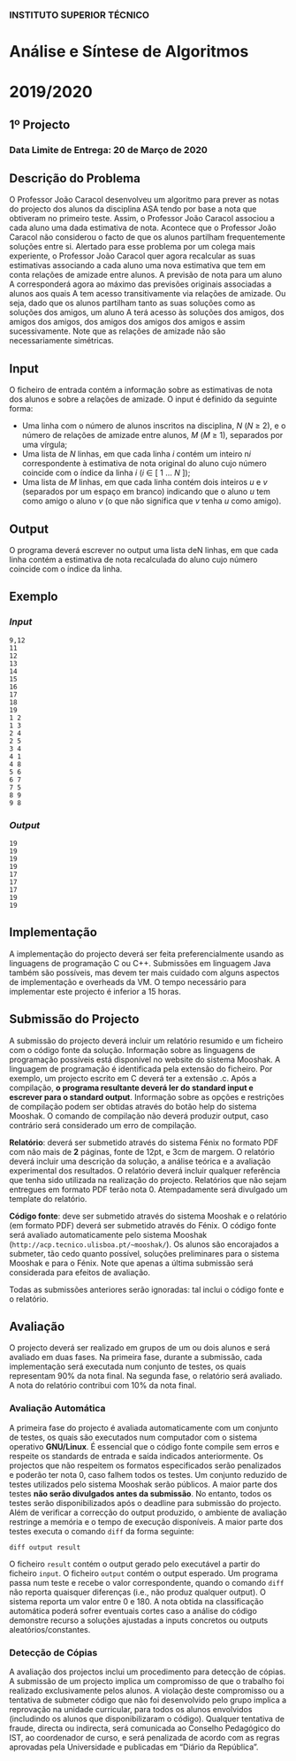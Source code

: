 ### <b>INSTITUTO SUPERIOR TÉCNICO</b>

# Análise e Síntese de Algoritmos

# 2019/2020

## 1º Projecto

### Data Limite de Entrega: 20 de Março de 2020

## <b>Descrição do Problema</b>

O Professor João Caracol desenvolveu um algoritmo para prever as notas do projecto dos alunos da disciplina ASA tendo por base a nota que obtiveram no primeiro teste. Assim, o Professor João Caracol associou a cada aluno uma dada estimativa de nota. Acontece que o Professor João Caracol não considerou o facto de que os alunos partilham frequentemente soluções entre si. Alertado para esse problema por um colega mais experiente, o Professor João Caracol quer agora recalcular as suas estimativas associando a cada aluno uma nova estimativa que tem em conta relações de amizade entre alunos. A previsão de nota para um aluno A corresponderá agora ao máximo das previsões originais associadas a alunos aos quais A tem acesso transitivamente via relações de amizade. Ou seja, dado que os alunos partilham tanto as suas soluções como as soluções dos amigos, um aluno A terá acesso às soluções dos amigos, dos amigos dos amigos, dos amigos dos amigos dos amigos e assim sucessivamente. Note que as relações de amizade não são necessariamente simétricas.

## <b>Input</b>

O ficheiro de entrada contém a informação sobre as estimativas de nota dos alunos e sobre a relações de amizade. O input é definido da seguinte forma:

- Uma linha com o número de alunos inscritos na disciplina, <i>N</i> (<i>N</i> ≥ 2), e o número de relações de amizade entre alunos, <i>M</i> (<i>M</i> ≥ 1), separados por uma vírgula;
- Uma lista de <i>N</i> linhas, em que cada linha <i>i</i> contém um inteiro n<i>i</i> correspondente à estimativa de nota original do aluno cujo número coincide com o índice da linha <i>i</i> (<i>i</i> ∈ [ 1 ... <i>N</i> ]);
- Uma lista de <i>M</i> linhas, em que cada linha contém dois inteiros <i>u</i> e <i>v</i> (separados por um espaço em branco) indicando que o aluno <i>u</i> tem como amigo o aluno <i>v</i> (o que não significa que <i>v</i> tenha <i>u</i> como amigo).

## <b>Output</b>

O programa deverá escrever no output uma lista deN linhas, em que cada linha contém a
estimativa de nota recalculada do aluno cujo número coincide com o índice da linha.

## <b>Exemplo</b>

### <i>Input</i>
```
9,12
11
12
13
14
15
16
17
18
19
1 2
1 3
2 4
2 5
3 4
4 1
4 8
5 6
6 7
7 5
8 9
9 8
```

### <i>Output</i>
```
19
19
19
19
17
17
17
19
19
```

## <b>Implementação</b>

A implementação do projecto deverá ser feita preferencialmente usando as linguagens de programação C ou C++. Submissões em linguagem Java também são possíveis, mas devem ter mais cuidado com alguns aspectos de implementação e overheads da VM. O tempo necessário para implementar este projecto é inferior a 15 horas.

## <b>Submissão do Projecto</b>

A submissão do projecto deverá incluir um relatório resumido e um ficheiro com o código fonte da solução. Informação sobre as linguagens de programação possíveis está disponível no website do sistema Mooshak. A linguagem de programação é identificada pela extensão do ficheiro. Por exemplo, um projecto escrito em C deverá ter a extensão .c. Após a compilação, <b>o programa resultante deverá ler do standard input e escrever para o standard output</b>. Informação sobre as opções e restrições de compilação podem ser obtidas através do botão help do sistema Mooshak. O comando de compilação não deverá produzir output, caso contrário será considerado um erro de compilação.

<b>Relatório</b>: deverá ser submetido através do sistema Fénix no formato PDF com não mais de <b>2</b> páginas, fonte de 12pt, e 3cm de margem. O relatório deverá incluir uma descrição da solução, a análise teórica e a avaliação experimental dos resultados. O relatório deverá incluir qualquer referência que tenha sido utilizada na realização do projecto. Relatórios que não sejam entregues em formato PDF terão nota 0. Atempadamente será divulgado um template do relatório.

<b>Código fonte</b>: deve ser submetido através do sistema Mooshak e o relatório (em formato PDF) deverá ser submetido através do Fénix. O código fonte será avaliado automaticamente pelo sistema Mooshak (``http://acp.tecnico.ulisboa.pt/~mooshak/``). Os alunos são encorajados a submeter, tão cedo quanto possível, soluções preliminares para o sistema Mooshak e para o Fénix. Note que apenas a última submissão será considerada para efeitos de avaliação.

Todas as submissões anteriores serão ignoradas: tal inclui o código fonte e o relatório.

## <b>Avaliação</b>

O projecto deverá ser realizado em grupos de um ou dois alunos e será avaliado em duas fases. Na primeira fase, durante a submissão, cada implementação será executada num conjunto de testes, os quais representam 90% da nota final. Na segunda fase, o relatório será avaliado. A nota do relatório contribui com 10% da nota final.

### <b>Avaliação Automática</b>

A primeira fase do projecto é avaliada automaticamente com um conjunto de testes, os quais são executados num computador com o sistema operativo <b>GNU/Linux</b>. É essencial que o código fonte compile sem erros e respeite os standards de entrada e saída indicados anteriormente. Os projectos que não respeitem os formatos especificados serão penalizados e poderão ter nota 0, caso falhem todos os testes. Um conjunto reduzido de testes utilizados pelo sistema Mooshak serão públicos. A maior parte dos testes <b>não serão divulgados antes da submissão</b>. No entanto, todos os testes serão disponibilizados após o deadline para submissão do projecto. Além de verificar a correcção do output produzido, o ambiente de avaliação restringe a memória e o tempo de execução disponíveis. A maior parte dos testes executa o comando ``diff`` da forma seguinte:

``diff output result``

O ficheiro ``result`` contém o output gerado pelo executável a partir do ficheiro ``input``. O ficheiro ``output`` contém o output esperado. Um programa passa num teste e recebe o valor correspondente, quando o comando ``diff`` não reporta quaisquer diferenças (i.e., não produz qualquer output). O sistema reporta um valor entre 0 e 180. A nota obtida na classificação automática poderá sofrer eventuais cortes caso a análise do código demonstre recurso a soluções ajustadas a inputs concretos ou outputs aleatórios/constantes.

### <b>Detecção de Cópias</b>

A avaliação dos projectos inclui um procedimento para detecção de cópias. A submissão de um projecto implica um compromisso de que o trabalho foi realizado exclusivamente pelos alunos. A violação deste compromisso ou a tentativa de submeter código que não foi desenvolvido pelo grupo implica a reprovação na unidade curricular, para todos os alunos envolvidos (includindo os alunos que disponibilizaram o código). Qualquer tentativa de fraude, directa ou indirecta, será comunicada ao Conselho Pedagógico do IST, ao coordenador de curso, e será penalizada de acordo com as regras aprovadas pela Universidade e publicadas em “Diário da República”.


